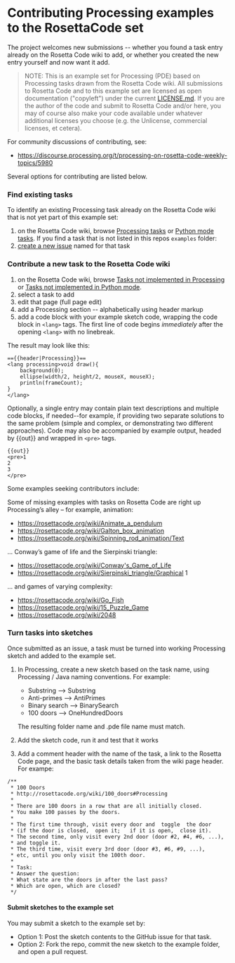 # Contributing Processing examples to the RosettaCode set

The project welcomes new submissions -- whether you found a task entry already on the Rosetta Code wiki to add, or whether you created the new entry yourself and now want it add.

> NOTE: This is an example set for Processing (PDE) based on Processing tasks drawn from the Rosetta Code wiki. All submissions to Rosetta Code and to this example set are licensed as open documentation ("copyleft") under the current [LICENSE.md](LICENSE.md). If you are the author of the code and submit to Rosetta Code and/or here, you may of course also make your code available under whatever additional licenses you choose (e.g. the Unlicense, commercial licenses, et cetera).

For community discussions of contributing, see:

-  https://discourse.processing.org/t/processing-on-rosetta-code-weekly-topics/5980

Several options for contributing are listed below.


### Find existing tasks

To identify an existing Processing task already on the Rosetta Code wiki that is not yet part of this example set:

1. on the Rosetta Code wiki, browse [Processing tasks](https://rosettacode.org/wiki/Category:Processing) or [Python mode tasks](https://rosettacode.org/wiki/Category:Processing_Python_mode). 
   If you find a task that is not listed in this repos `examples` folder:
2. [create a new issue](https://github.com/jeremydouglass/rosetta_examples_p5/issues) named for that task


### Contribute a new task to the Rosetta Code wiki

1. on the Rosetta Code wiki, browse [Tasks not implemented in Processing](https://rosettacode.org/wiki/Reports:Tasks_not_implemented_in_Processing) or [Tasks not implemented in Python mode](https://rosettacode.org/wiki/Reports:Tasks_not_implemented_in_Processing_Python_mode).
2. select a task to add
3. edit that page (full page edit)
4. add a Processing section -- alphabetically using header markup
5. add a code block with your example sketch code, wrapping the code block in `<lang>` tags. The first line of code begins *immediately* after the opening `<lang>` with no linebreak.

The result may look like this:

```
=={{header|Processing}}==
<lang processing>void draw(){
    background(0);
    ellipse(width/2, height/2, mouseX, mouseX);
    println(frameCount);
}
</lang>
```

Optionally, a single entry may contain plain text descriptions and multiple code blocks, if needed--for example, if providing two separate solutions to the same problem (simple and complex, or demonstrating two different approaches). Code may also be accompanied by example output, headed by {{out}} and wrapped in `<pre>` tags.

```
{{out}}
<pre>1
2
3
</pre>
```

Some examples seeking contributors include:

Some of missing examples with tasks on Rosetta Code are right up Processing’s
alley – for example, animation:

-  https://rosettacode.org/wiki/Animate_a_pendulum
-  https://rosettacode.org/wiki/Galton_box_animation
-  https://rosettacode.org/wiki/Spinning_rod_animation/Text

... Conway’s game of life and the Sierpinski triangle:

-  https://rosettacode.org/wiki/Conway's_Game_of_Life
-  https://rosettacode.org/wiki/Sierpinski_triangle/Graphical 1

... and games of varying complexity:

-  https://rosettacode.org/wiki/Go_Fish
-  https://rosettacode.org/wiki/15_Puzzle_Game
-  https://rosettacode.org/wiki/2048


### Turn tasks into sketches

Once submitted as an issue, a task must be turned into working Processing sketch and added to the example set.

1. In Processing, create a new sketch based on the task name, using
   Processing / Java naming conventions. For example:

   -  Substring --> Substring
   -  Anti-primes --> AntiPrimes
   -  Binary search --> BinarySearch
   -  100 doors --> OneHundredDoors

   The resulting folder name and .pde file name must match.


2. Add the sketch code, run it and test that it works
3. Add a comment header with the name of the task, a link to the Rosetta Code
   page, and the basic task details taken from the wiki page header.
   For exampe:

```
/**
 * 100 Doors
 * http://rosettacode.org/wiki/100_doors#Processing
 *
 * There are 100 doors in a row that are all initially closed.
 * You make 100 passes by the doors.
 *
 * The first time through, visit every door and  toggle  the door 
 * (if the door is closed,  open it;   if it is open,  close it).
 * The second time, only visit every 2nd door (door #2, #4, #6, ...),
 * and toggle it.
 * The third time, visit every 3rd door (door #3, #6, #9, ...),
 * etc, until you only visit the 100th door.
 *
 * Task:
 * Answer the question:
 * What state are the doors in after the last pass?
 * Which are open, which are closed?
 */
```

#### Submit sketches to the example set

You may submit a sketch to the example set by:

-  Option 1: Post the sketch contents to the GitHub issue for that task.
-  Option 2: Fork the repo, commit the new sketch to the example folder,
   and open a pull request.

